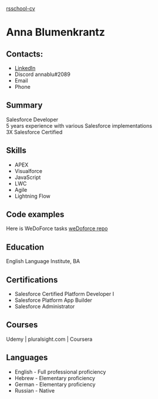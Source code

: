 [rsschool-cv](https://anna-blumenkrantz.github.io/rsschool-cv/cv)
# Anna Blumenkrantz 

## Contacts: ##
* [LinkedIn](https://www.linkedin.com/in/annablumenkrantz/)
* Discord annablu#2089
* Email
* Phone

## Summary ##
Salesforce Developer  
5 years experience with various Salesforce implementations  
3X Salesforce Certified

## Skills ##
* APEX
* Visualforce
* JavaScript
* LWC
* Agile
* Lightning Flow
## Code examples ## 
Here is WeDoForce tasks [weDoforce repo](https://github.com/wedoforce/sf-dev-101-practice/tree/lessons/annablumenkrantz/apex-basics-102) 

## Education ##
English Language Institute, BA
## Certifications ##
* Salesforce Certified Platform Developer I  
* Salesforce Platform App Builder  
* Salesforce Administrator

## Courses ##
Udemy | pluralsight.com | Coursera

## Languages ##
* English - Full professional proficiency
* Hebrew - Elementary proficiency
* German - Elementary proficiency
* Russian - Native